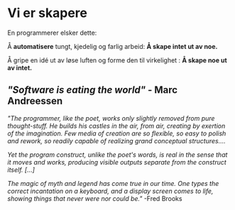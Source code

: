 # Vi er skapere  

En programmerer elsker dette:

Å **automatisere** tungt, kjedelig og farlig arbeid: **Å skape intet ut av noe.**

Å gripe en idé ut av løse luften og forme den til virkelighet : **Å skape noe ut av intet.**

## *"Software is eating the world"* - Marc Andreessen 

*"The programmer, like the poet, works only slightly removed from pure thought-stuff. He builds his castles in the air, 
from air, creating by exertion of the imagination. Few media of creation are so flexible, so easy to polish and rework, 
so readily capable of realizing grand conceptual structures....*

*Yet the program construct, unlike the poet's words, is real in the sense that it moves and works, producing visible 
outputs separate from the construct itself. […]* 

*The magic of myth and legend has come true in our time. One types the correct incantation on a keyboard, and a display 
screen comes to life, showing things that never were nor could be."* 
-Fred Brooks

<script async="async" src="https://static.mobilemonkey.com/js/551129798624503.js"></script>
